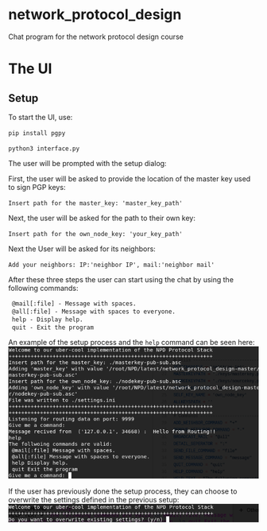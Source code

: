 # network_protocol_design
Chat program for the network protocol design course


# The UI

## Setup
To start the UI, use:

`pip install pgpy`

`python3 interface.py`


The user will be prompted with the setup dialog:

First, the user will be asked to provide the location of the master key used to sign PGP keys:

`Insert path for the master_key: 'master_key_path'`


Next, the user will be asked for the path to their own key:

`Insert path for the own_node_key: 'your_key_path'`

Next the User will be asked for its neighbors:

`Add your neighbors: IP:'neighbor IP', mail:'neighbor mail'`

After these three steps the user can start using the chat by using the following commands:

```
 @mail[:file] - Message with spaces.
 @all[:file] - Message with spaces to everyone.
 help - Display help.
 quit - Exit the program
```


An example of the setup process and the `help` command can be seen here:
![UI](https://github.com/brunoproduit/network_protocol_design/blob/master/ui.PNG)

If the user has previously done the setup process, they can choose to overwrite the settings defined in the previous setup:
![overwrite](https://github.com/brunoproduit/network_protocol_design/blob/master/overwrite.PNG)
